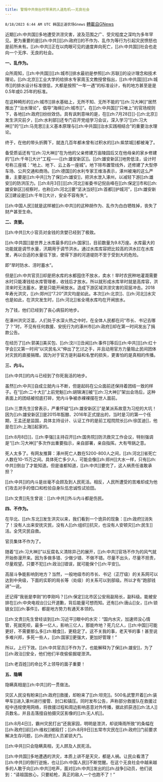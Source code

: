 ```yaml
---
title: 警惕中共倒台时带来的人道危机——无良社会
---
```

`8/18/2023 6:44 AM UTC 韩国正道农场Gnews` [轉載自GNews](https://gnews.org/articles/1566089)

近期[[zh:中共国]]多地遭受洪涝灾害，波及范围之广、受灾程度之深均为多年罕见。更为重要的是[[zh:中共]][[zh:政府]]的不作为、乱作为等行为引起灾民愤怒也是前所未有。[[zh:中共]]正在以肉眼可见的速度奔向死亡，[[zh:中共国]]社会也走向一个无序、无良的社会。

  

**一、乱作为。**

众所周知，[[zh:中共国]][[zh:城市]]排水最初是参照[[zh:苏联]]的设计理念和技术理论。[[zh:北京]]工业大学的给排水专家周玉文教授曾指出，[[zh:中共国]][[zh:城市]]的排水设计标准很低，大都是按照“一年一遇”的标准设计，有的地方甚至是是0.5年或0.25年的标准。

在这种畸形的[[zh:城市]]排水基础上，无所不知、无所不能的“[[zh:习大神]]”居然推出了“治水理论”，倡导“海绵[[zh:城市]]”。在[[zh:中共国]]“只唯上”的官场规则下，各地[[zh:政府]]纷纷效仿。具有讽刺意味的是，在[[zh:7月28日]]-[[zh:北京]]发生洪灾前夕，[[zh:水利部]]还专门召开党组学习会议，深入学习“[[zh:习大神]]”的“[[zh:马克思]]主义基本原理与[[zh:中共国]]治水实践相结合”的重要治水理论。

终于，在他的带头折腾下，就连几百年都未曾有过积水的[[zh:紫禁城]]都被淹了。

  

备受质诟还有“[[zh:习大神]]”在为他的父亲修建万亩陵园后又在他母亲的家乡修建的“[[zh:千年]]大计”工程——[[zh:雄安新区]]。[[zh:雄安新区]]地势低洼，设计时号称三座城：“地上、地下、云上各一座城”。地下除布置管线外，还修建了大型停车场、公共交通和商场。[[zh:德国]]的水利专家王维洛表示，涿州被淹的这么严重，主要是[[zh:中共]]为了保[[zh:雄安]]，把洪水泄入涿州，以减轻下游[[zh:雄安]]的防洪压力。[[zh:8月3日]][[zh:河北]]省委书记倪岳峰在[[zh:保定]]市和[[zh:雄安新区]]视察时，也称[[zh:河北]]要“坚决当好[[zh:首都]]护城河”，[[zh:雄安新区]]建设是[[zh:千年]]大计，安全不容有失“。

[[zh:中国人民]]就是这样被[[zh:中共]]的这种胡作为、乱作为白白牺牲掉，丧失了财产甚至生命。

  

**二、贪婪。**

[[zh:中共]]大小官员对金钱的贪婪已经到了极致。

[[zh:中共国]]是世界上水库最多的[[zh:国家]]，目前数量为9.8万座。水库最大的功能就是调节水量，汛期用于调节洪水。通过水库库容把比较高的洪水拦在水库里，再以合适的水量往下放，使得下游的河道堤防不至于受到大的危险。

即“旱时防水、涝时蓄水”。

  

但是[[zh:中共官员]]却是把水库的水都囤住不放水，卖水！旱时农民种地灌溉需要水时只能凑钱给水库管理者，收钱后才放水。所以就形成水库旱时就是高库容，洪涝来时无法蓄水，更是只能开闸放水。造成下游区域洪涝灾害的双层冲击。2018年寿光洪灾，[[zh:郑州]]“7.20”洪灾均是如此。本次[[zh:北京]]、[[zh:河北]]水灾也是如此，在洪灾发生时，[[zh:河北]]省全境水库均在开闸放水。

为了钱，他们已经到了丧心病狂的地步。

  

在涿州洪灾泛滥，人们处于水深火热之中时，在全体人民都在问“市长、书记去哪了？”时，不见有任何救援、安抚行为的涿州市[[zh:政府]]却在第一时间发出了捐款公告。

在经历了[[zh:郭美]]美买包、[[zh:汶川]]丑闻[[zh:事件]]等后[[zh:中共]][[zh:红十字会]]又第一时间“以灾民名义”伸出了乞讨之手，并且动用官方力量阻止民间团体对灾民的直接捐赠。因为对于官方是利益和名誉的损失，更害怕的是真相的传播。

  

**三、内斗。**

[[zh:中共]]的内斗已经到了你死我活的地步。

虽然[[zh:中共]]自成立就内斗不断，但是起码在公众面前还保持着团结一致的样子。在“[[zh:二十大]]”上前党魁[[zh:胡锦涛]]被“[[zh:习大神]]”架出会场后，这种表面上的团结被彻底打碎，党内斗争被赤裸裸摆在世人面前。

  

[[zh:三票先生]]曾表示，严重怀疑“[[zh:雄安新区]]”是某派系故意为习挖的大坑！因为[[zh:雄安新区]]是2015年酝酿、2016年正式提出的，当时是习的第一个任期，王孟还是监国，具体主持设计、认证工作的是前工程院院长[[zh:徐匡迪]]，他是在[[zh:上海]]起家的。

  

[[zh:8月8日]]，[[zh:李强]]主持召开[[zh:国务院]]防汛救灾工作会议，特别强调是“[[zh:习大神]]”多次作出重要指示，亲自部署，亲自指挥。大有甩锅之意。

死人太多了。有网友推算：涿州死亡人数在5200-800人之间，[[zh:河北]]省死亡人数在10-15万之间。具体死亡多少人，可能会像[[zh:郑州]]大水一样，只有[[zh:中共]]倒台了才能知道。但是谁都知道，[[zh:中共]]要完了，这人祸责任谁敢承担？

  

[[zh:中共]]的内斗是丝毫不会顾及到人民死活。相反，人民所遭受的苦难却成为他们攻击对手的借口和检验自身队伍忠诚性试验田。

[[zh:文贵]]先生曾说：[[zh:中共]]外斗内斗都是伤民。

  

**四、不作为。**

在华北、[[zh:东北]]发生洪灾以来，我们看到一个诡异的现象：[[zh:政府]]消失了！没有人出来安抚灾民，没有人[[zh:组织]]抗灾，也没有人安顿灾[[zh:民生]]活。全凭灾民自救。

官员集体不作为了。

  

随着“[[zh:习大神]]”以反腐名义清除异己的展开，[[zh:中共]]官场不作为的风气就开始弥漫开来。因为多做多错、少做少错、不做不错。尽量不出头，尽量不担责，尽量观望。只要不犯[[zh:政治]]错误，就可能保个[[zh:平安]]。

  

高层斗争能影响到地方？当然，一般地级市的市长、书记（正厅级）的关系网可以达到中央级，下面的实职的局长等（处级）的关系可以到部级。所以才有“跑部钱进”一说。

还记得“我爸是李刚”的李刚吗？[[zh:保定]]北市区公安局副局长，副科级。能被安排在[[zh:中央电视台]]公开道歉，背后能量可想而知。还有[[zh:唐山]]女，[[zh:锁链女]][[zh:事件]]，都是地方势力有通天本领的。

  

[[zh:文贵]]先生曾经谈到[[zh:习近平]]眼中的水灾：“国内水灾，加速师没心情管，死就死呗，最多一亿人，影响三亿人，那能咋地？死几亿人，[[zh:中国]]可能更好，不需要那么多[[zh:粮食]]，更稳定了。这不关我的事，老天爷的事！甚至说多难兴邦，多死一些人，[[zh:国家]]更强大，更加好管理！”

  

所以，上行下效。[[zh:中共官员]]不作为了。也能解释为了保[[zh:雄安]]，为了[[zh:政治]]安全，他们他们半夜偷偷掘堤泄洪。

[[zh:老百姓]]的命比不上领导的面子重要！

  

**五、隐瞒**

隐瞒真相是[[zh:中共]]的一贯做法。

灾区人民没有盼来[[zh:政府]]救援，却盼来了[[zh:坦克]]。500名武警开着[[zh:装甲车]]进入涿州进行接管、封口和镇压。同时发布公告，声称部分救援队在救援过程中违规使用网络，将救援过程和周边影响恶意对外传播，据此抓获违[[zh:法人]]员数名，并且击落擅自拍摄灾区影像的[[zh:无人机]]。

  

[[zh:8月4日]]，霸州灾民打出“还我家园，明明是泄洪，却说降雨所致”的条幅在[[zh:政府]]前[[zh:维权]]被殴打；[[zh:8月9日]]五常市灾民在[[zh:政府]]门前要求解决生存问题，[[zh:政府]]人员紧锁大门。

[[zh:中共]]只会隐瞒真相，无人顾及人民死活。

 

  

[[zh:中共国]]多地遭遇的洪灾，本质上讲不是天灾，都是人祸。让民众看清了[[zh:中共]]的倒行逆施，也让[[zh:中国人民]]不断觉醒。在这个无良社会中越来越多的人敢于向[[zh:中共]]呛声，面对[[zh:中共]]发出的[[zh:战争]]动员，他们说到：“请祖国放心，只要給枪，真正的敌人一个也跑不了！”
